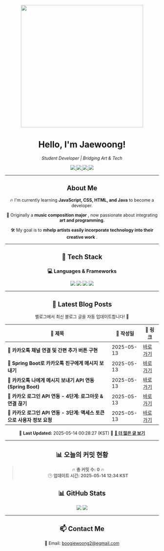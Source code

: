 
<div align="center">
  <img src="https://github.com/Jaewoong-Hwang/Jaewoong-Hwang/blob/main/Character.gif" width="400">
<h1 align="center" font-weight="bold">Hello, I'm Jaewoong! </h1>

<p align="center"><em>Student Developer | Bridging Art & Tech</em></p>

<p align="center">
  <a href="https://github.com/Jaewoong-Hwang">
    <img src="https://img.shields.io/github/followers/Jaewoong-Hwang?label=Follow&style=social" />
  </a>
  <a href="https://velog.io/@mypalebluedot29/posts">
    <img src="https://img.shields.io/badge/Velog-20C997?style=flat-square&logo=velog&logoColor=white"/>
  </a>
  <a href="https://www.youtube.com/@boogiewoong2819">
    <img src="https://img.shields.io/badge/YouTube-FF0000?style=flat-square&logo=youtube&logoColor=white"/>
  </a>
  <a href="https://www.instagram.com/boogie_woong2">
    <img src="https://img.shields.io/badge/Instagram-E4405F?style=flat-square&logo=instagram&logoColor=white"/>
  </a>
</p>

---

## About Me
 <p>🔥 I'm currently learning <strong>JavaScript, CSS, HTML, and Java</strong> to become a developer.</p>
 <p>🎨 Originally a <strong>music composition major</strong> , now passionate about integrating <strong>art and programming</strong>.</p>
 <p>🛠 My goal is to <strong>mhelp artists easily incorporate technology into their creative work</strong> .</p>

---

## 🚀 Tech Stack
### 💻 Languages & Frameworks
<p>
  <img src="https://img.shields.io/badge/JavaScript-F7DF1E?style=for-the-badge&logo=javascript&logoColor=black"/>
  <img src="https://img.shields.io/badge/CSS3-1572B6?style=for-the-badge&logo=css3&logoColor=white"/>
  <img src="https://img.shields.io/badge/HTML5-E34F26?style=for-the-badge&logo=html5&logoColor=white"/>
  <img src="https://img.shields.io/badge/Java-007396?style=for-the-badge&logo=java&logoColor=white"/>
</p>

---



## 📝 Latest Blog Posts
 벨로그에서 최신 블로그 글을 자동 업데이트합니다! 🚀

<!-- BLOG-POST-LIST:START -->
| 📝 제목 | 📅 작성일 | 🔗 링크 |
|---------|------------------|---------|
| **📌 카카오톡 채널 연결 및 간편 추가 버튼 구현** | 2025-05-13 | [바로가기](https://velog.io/@mypalebluedot29/카카오톡-채널-연결-및-간편-추가-버튼-구현) |
| **📌 Spring Boot로 카카오톡 친구에게 메시지 보내기** | 2025-05-13 | [바로가기](https://velog.io/@mypalebluedot29/Spring-Boot로-카카오톡-친구에게-메시지-보내기) |
| **📌 카카오톡 나에게 메시지 보내기 API 연동 (Spring Boot)** | 2025-05-13 | [바로가기](https://velog.io/@mypalebluedot29/카카오톡-나에게-메시지-보내기-API-연동-Spring-Boot) |
| **📌 카카오 로그인 API 연동 - 4단계: 로그아웃 & 연결 끊기** | 2025-05-13 | [바로가기](https://velog.io/@mypalebluedot29/카카오-로그인-API-연동-4단계-로그아웃-연결-끊기) |
| **📌 카카오 로그인 API 연동 - 3단계: 액세스 토큰으로 사용자 정보 요청** | 2025-05-13 | [바로가기](https://velog.io/@mypalebluedot29/카카오-로그인-API-연동-3단계-액세스-토큰으로-사용자-정보-요청-gt2vsmq3) |

📅 **Last Updated:** 2025-05-14 00:28:27 (KST)
🔗 **[📖 더 많은 글 보기](https://velog.io/@mypalebluedot29)**
<!-- BLOG-POST-LIST:END -->




---
























































































































































































































































































































































































































































































































































































































































































































































## 📊 오늘의 커밋 현황
> 🔥 **총 커밋 수:** **0** 🔥  
> 🕒 **업데이트 시간:** **2025-05-14 12:34 KST**

## 📊 GitHub Stats
<p align="center">
  <img src="https://github-readme-stats.vercel.app/api?username=Jaewoong-Hwang&show_icons=true&theme=tokyonight"/>
  <img src="https://github-readme-streak-stats.herokuapp.com/?user=Jaewoong-Hwang&theme=tokyonight"/>
</p>


---

## 📫 Contact Me
 📧 Email: boogiewoong2@egmail.com 

</div>





